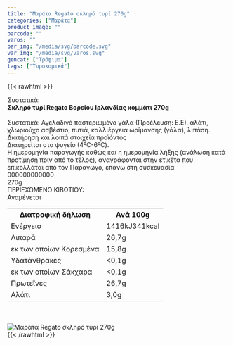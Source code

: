 ```yaml
---
title: "Μαράτα Regato σκληρό τυρί 270g"
categories: ["Μαράτα"]
product_image: ""
barcode: ""
varos: ""
bar_img: "/media/svg/barcode.svg"
var_img: "/media/svg/varos.svg"
gencat: ["Τρόφιμα"]
tags: ["Τυροκομικά"]
---
```

{{< rawhtml >}}

<div class="sload342"><div class="product"><div id="sistatika">Συστατικά:</div><div class="alltext"><b>Σκληρό τυρί Regato Βορείου Ιρλανδίας κομμάτι 270g</b><br><br>Συστατικά: Αγελαδινό παστεριωμένο γάλα (Προέλευση: Ε.Ε), αλάτι, χλωριούχο ασβέστιο, πυτιά, καλλιέργεια ωρίμανσης (γάλα), λιπάση.</div><div id="loipa">Διατήρηση και λοιπά στοιχεία προϊόντος</div><div class="alltext">Διατηρείται στο ψυγείο (4ºC-6ºC).<br>Η ημερομηνία παραγωγής καθώς και η ημερομηνία λήξης (ανάλωση κατά προτίμηση πριν από το τέλος), αναγράφονται στην ετικέτα που επικολλάται από τον Παραγωγό, επάνω στη συσκευασία</div><div id="barcode"><div id="barimage1"></div><span id="bartext">000000000000</span></div><div id="varos"><div id="varosimage1"></div><span id="varostext">270g</span></div><div id="kivotio">ΠΕΡΙΕΧΟΜΕΝΟ ΚΙΒΩΤΙΟΥ:<br>Αναμένεται</div><div class="tabout"><table id="diatable"><tbody><tr><th>Διατροφική δήλωση</th><th>Ανά 100g</th></tr><tr><td class="texr2">Ενέργεια</td><td class="texr">1416kJ341kcal</td></tr><tr><td class="texr2">Λιπαρά</td><td class="texr">26,7g</td></tr><tr><td class="gray">εκ των οποίων Kορεσμένα</td><td class="gray2">15,8g</td></tr><tr><td class="texr2">Υδατάνθρακες</td><td class="texr">&lt;0,1g</td></tr><tr><td class="gray">εκ των οποίων Σάκχαρα</td><td class="gray2">&lt;0,1g</td></tr><tr><td class="texr2">Πρωτεΐνες</td><td class="texr">26,7g</td></tr><tr><td class="texr2">Αλάτι</td><td class="texr">3,0g</td></tr></tbody></table></div><br><br><div class="pimg"><img alt="Μαράτα Regato σκληρό τυρί 270g" title="Μαράτα Regato σκληρό τυρί 270g" src="/media/images/marata-regato-sklhro-tyri-270g.jpg"></div></div></div>
{{< /rawhtml >}}


